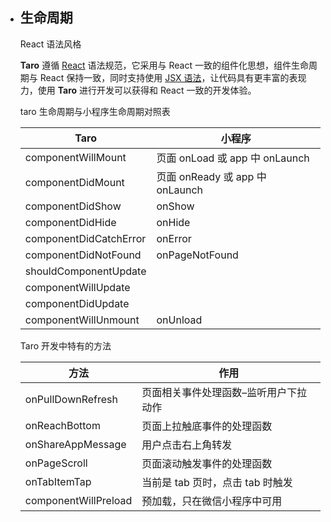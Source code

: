 - ## 生命周期

  React 语法风格

  **Taro** 遵循 [React](https://reactjs.org/) 语法规范，它采用与 React 一致的组件化思想，组件生命周期与 React 保持一致，同时支持使用 [JSX 语法](https://nervjs.github.io/taro/docs/2.2.8/jsx.html)，让代码具有更丰富的表现力，使用 **Taro** 进行开发可以获得和 React 一致的开发体验。

  taro 生命周期与小程序生命周期对照表

  | Taro                   | 小程序                          |
  | ---------------------- | ------------------------------- |
  | componentWillMount     | 页面 onLoad 或 app 中 onLaunch  |
  | componentDidMount      | 页面 onReady 或 app 中 onLaunch |
  | componentDidShow       | onShow                          |
  | componentDidHide       | onHide                          |
  | componentDidCatchError | onError                         |
  | componentDidNotFound   | onPageNotFound                  |
  | shouldComponentUpdate  |                                 |
  | componentWillUpdate    |                                 |
  | componentDidUpdate     |                                 |
  | componentWillUnmount   | onUnload                        |

  Taro 开发中特有的方法

  | 方法                 | 作用                                  |
  | -------------------- | ------------------------------------- |
  | onPullDownRefresh    | 页面相关事件处理函数–监听用户下拉动作 |
  | onReachBottom        | 页面上拉触底事件的处理函数            |
  | onShareAppMessage    | 用户点击右上角转发                    |
  | onPageScroll         | 页面滚动触发事件的处理函数            |
  | onTabItemTap         | 当前是 tab 页时，点击 tab 时触发      |
  | componentWillPreload | 预加载，只在微信小程序中可用          |
